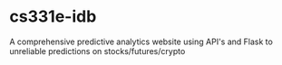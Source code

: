 # cs331e-idb

A comprehensive predictive analytics website using API's and Flask to unreliable predictions on stocks/futures/crypto